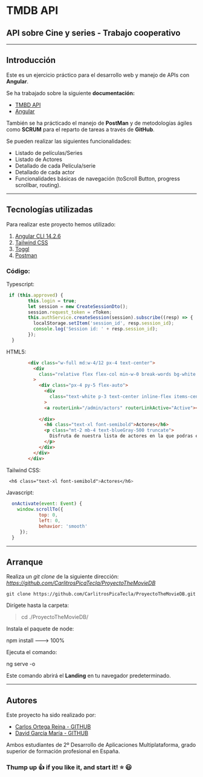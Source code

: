 # TMDB API 
## API sobre Cine y series - Trabajo cooperativo

___
## **Introducción**

Este es un ejercicio práctico para el desarrollo web y manejo de APIs con **Angular**.

Se ha trabajado sobre la siguiente **documentación:**

* [TMBD API](https://developers.themoviedb.org/3/getting-started/introduction)
* [Angular](https://angular.io/docs)


También se ha prácticado el manejo de **PostMan** y de metodologías ágiles como **SCRUM** para el reparto de tareas a través de **GitHub**.

Se pueden realizar las siguientes funcionalidades: 
* Listado de películas/Series
* Listado de Actores 
* Detallado de cada Película/serie 
* Detallado de cada actor  
* Funcionalidades básicas de navegación (toScroll Button, progress scrollbar, routing).

---

## **Tecnologías utilizadas** 

Para realizar este proyecto hemos utilizado:

1. [Angular CLI 14.2.6](https://angular.io/)
2. [Tailwind CSS](https://tailwindcss.com/docs/installation)
4. [Toggl](https://toggl.com/)
5. [Postman](https://www.postman.com/)

### Código: 

Typescript:
```typescript
 if (this.approved) {
        this.login = true;
        let session = new CreateSessionDto();
        session.request_token = rToken;
        this.authService.createSession(session).subscribe((resp) => {
          localStorage.setItem('session_id', resp.session_id);
          console.log('Session id: ' + resp.session_id);
        });
  }

```

HTML5:

```html
        <div class="w-full md:w-4/12 px-4 text-center">
          <div
            class="relative flex flex-col min-w-0 break-words bg-white w-full mb-8 shadow-lg rounded-lg"
          >
            <div class="px-4 py-5 flex-auto">
              <div
                class="text-white p-3 text-center inline-flex items-center justify-center w-12 h-12 mb-5 shadow-lg rounded-full bg-lightBlue-400"
              >
              <a routerLink="/admin/actors" routerLinkActive="Active"><i class="fas fa-theater-masks"></i></a>
              
            </div>
              <h6 class="text-xl font-semibold">Actores</h6>
              <p class="mt-2 mb-4 text-blueGray-500 truncate">
                Disfruta de nuestra lista de actores en la que podras encontrar todos y cada uno de los actores de tus peliculas favoritas
              </p>
            </div>
          </div>
        </div>
```

Tailwind CSS:

```css
 <h6 class="text-xl font-semibold">Actores</h6>
```
Javascript:

```javascript
  onActivate(event: Event) {
    window.scrollTo({
            top: 0,
            left: 0,
            behavior: 'smooth'
     });
  }
```

---
## **Arranque**

Realiza un *git clone* de la siguiente dirección: 
*https://github.com/CarlitrosPicaTecla/ProyectoTheMovieDB*

```console
git clone https://github.com/CarlitrosPicaTecla/ProyectoTheMovieDB.git
```

Dirígete hasta la carpeta:

> cd ./ProyectoTheMovieDB/

Instala el paquete de node:  

   npm install
    ---> 100% 

Ejecuta el comando:

   ng serve -o


Este comando abrirá el **Landing** en tu navegador predeterminado.
___
## **Autores**

Este proyecto ha sido realizado por: 

* [Carlos Ortega Reina - GITHUB](https://github.com/CarlitrosPicaTecla)
* [David García María - GITHUB](https://github.com/davidgm26)

Ambos estudiantes de 2º Desarrollo de Aplicaciones Multiplataforma, grado 
superior de formación profesional en España.

### **Thump up :+1: if you like it, and start it! :star: :smiley:**

